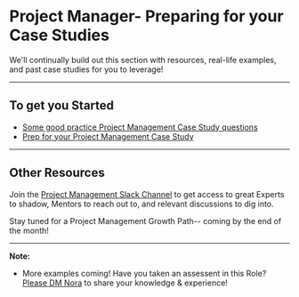 # Project Manager- Preparing for your Case Studies
We'll continually build out this section with resources, real-life examples, and past case studies for you to leverage!

---

## To get you Started
* [Some good practice Project Management Case Study questions](http://www.careerprofiles.info/case-study-interview-examples.html)
* [Prep for your Project Management Case Study](https://github.com/andela/learningmap/blob/master/D4%2B/Project%20Manager/Case%20Study%20Questions/README.md)

--- 
## Other Resources
Join the [Project Management Slack Channel](https://andela.slack.com/messages/project-management/) to get access to great Experts to shadow, Mentors to reach out to, and relevant discussions to dig into. 

Stay tuned for a Project Management Growth Path-- coming by the end of the month! 

---

**Note:** 
- More examples coming! Have you taken an assessent in this Role? [Please DM Nora](https://andela.slack.com/messages/@nora.studholme/) to share your knowledge & experience!


